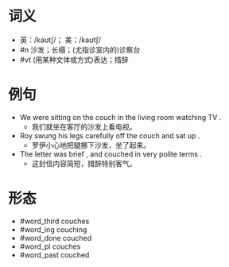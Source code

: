 # 词义
- 英：/kaʊtʃ/； 美：/kaʊtʃ/
- #n 沙发；长榻；(尤指诊室内的)诊察台
- #vt (用某种文体或方式)表达；措辞
# 例句
- We were sitting on the couch in the living room watching TV .
	- 我们就坐在客厅的沙发上看电视。
- Roy swung his legs carefully off the couch and sat up .
	- 罗伊小心地把腿挪下沙发，坐了起来。
- The letter was brief , and couched in very polite terms .
	- 这封信内容简短，措辞特别客气。
# 形态
- #word_third couches
- #word_ing couching
- #word_done couched
- #word_pl couches
- #word_past couched
